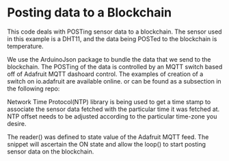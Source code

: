 # Posting data to a Blockchain

This code deals with POSTing sensor data to a blockchain. The sensor used in this example is a DHT11, and the data being POSTed to the blockchain is temperature. 

We use the ArduinoJson package to bundle the data that we send to the blockchain. The POSTing of the data is controlled by an MQTT switch based off of Adafruit MQTT dashoard control. The examples of creation of a switch on io.adafruit are available online. or can be found as a subsection in the following repo:

Network Time Protocol(NTP) library is being used to get a time stamp to associate the sensor data fetched with the particular time it was fetched at. NTP offset needs to be adjusted according to the particular time-zone you desire.

The reader() was defined to state value of the Adafruit MQTT feed. The snippet will ascertain the ON state and allow the loop() to start posting sensor data on the blockchain.